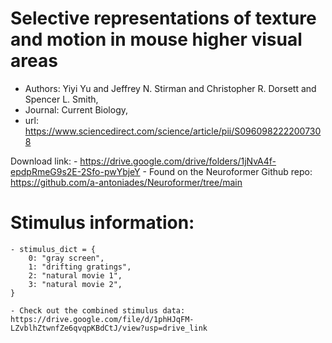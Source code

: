 # Selective representations of texture and motion in mouse higher visual areas

- Authors: Yiyi Yu and Jeffrey N. Stirman and Christopher R. Dorsett and Spencer L. Smith,
- Journal: Current Biology,
- url: https://www.sciencedirect.com/science/article/pii/S0960982222007308

Download link:
    - https://drive.google.com/drive/folders/1jNvA4f-epdpRmeG9s2E-2Sfo-pwYbjeY
    - Found on the Neuroformer Github repo: https://github.com/a-antoniades/Neuroformer/tree/main

# Stimulus information:

    - stimulus_dict = {
        0: "gray screen",
        1: "drifting gratings",
        2: "natural movie 1",
        3: "natural movie 2",
    }

    - Check out the combined stimulus data: https://drive.google.com/file/d/1phHJqFM-LZvblhZtwnfZe6qvqpKBdCtJ/view?usp=drive_link